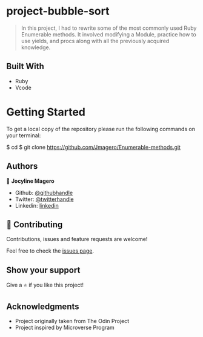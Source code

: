 # project-bubble-sort

>In this project, I had to rewrite some  of the most commonly used Ruby Enumerable methods. It involved modifying a Module, practice how to use yields, and procs along with all the previously acquired knowledge.


## Built With

- Ruby
- Vcode

# Getting Started
To get a local copy of the repository please run the following commands on your terminal:

$ cd <folder>
$ git clone https://github.com/Jmagero/Enumerable-methods.git


## Authors

👤 **Jocyline Magero**

- Github: [@githubhandle](https://github.com/Jmagero)
- Twitter: [@twitterhandle](https://twitter.com/CelynMagz)
- Linkedin: [linkedin](https://linkedin.com/linkedinhandle)


## 🤝 Contributing

Contributions, issues and feature requests are welcome!

Feel free to check the [issues page](https://github.com/Jmagero/Enumerable-methods/issues).

## Show your support

Give a ⭐️ if you like this project!

## Acknowledgments

- Project originally taken from The Odin Project
- Project inspired by Microverse Program

